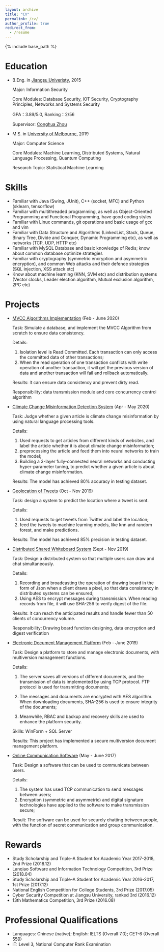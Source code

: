 ```yaml
---
layout: archive
title: "CV"
permalink: /cv/
author_profile: true
redirect_from:
  - /resume
---
```


{% include base_path %}

Education
======
* B.Eng. in [Jiangsu Univeristy](https://eng.ujs.edu.cn/), 2015

    Major: Information Security

    Core Modules: Database Security, IOT Security, Cryptography Principles, Networks and Systems Security

    GPA：3.89/5.0, Ranking：2/56

    Supervisor: [Conghua Zhou](https://cs.ujs.edu.cn/info/1348/7371.htm)

* M.S. in [University of Melbourne](https://www.unimelb.edu.au/), 2019

    Major: Computer Science

    Core Modules: Machine Learning, Distributed Systems, Natural Language Processing, Quantum Computing
    
    Research Topic: Statistical Machine Learning

Skills
======
* Familiar with Java (Swing, JUnit), C++ (socket, MFC) and Python (sklearn, tensorflow)
* Familiar with multithreaded programming, as well as Object-Oriented Programming and Functional Programming, have good coding styles
* Familiar with Linux commands, git operations and basic usage of gcc and vim
* Familiar with Data Structure and Algorithms (LinkedList, Stack, Queue, Binary Tree, Divide and Conquer, Dynamic Programming etc), as well as networks (TCP, UDP, HTTP etc)
* Familiar with MySQL Database and basic knowledge of Redis; know about common database optimize strategies
* Familiar with cryptography (symmetric encryption and asymmetric encryption), and common Web attacks and their defence strategies (SQL injection, XSS attack etc)
* Know about machine learning (KNN, SVM etc) and distribution systems (Vector clocks, Leader election algorithm, Mutual exclusion algorithm, 2PC etc)

Projects
======

-   [MVCC Algorithms Implementation](https://github.com/sxn2012/DA2020S1_Project) (Feb - June 2020)

    Task: Simulate a database, and implement the MVCC Algorithm from scratch to ensure data consistency.

    Details:

    1.  Isolation level is Read Committed. Each transaction can only access the committed data of other transactions;
    2.  When the read operation of one transaction conflicts with write operation of another transaction, it will get the previous version of data and another transaction will fail and rollback automatically.

    Results: It can ensure data consistency and prevent dirty read.

    Responsibility: data transmission module and core concurrency control algorithm

-   [Climate Change Misinformation Detection System](https://github.com/sxn2012/Climate-System) (Apr - May 2020)

    Task: Judge whether a given article is climate change misinformation by using natural language processing tools.

    Details:

    1.  Used requests to get articles from different kinds of websites, and label the article whether it is about climate change misinformation;
    2.  preprocessing the article and feed them into neural networks to train the model;
    3.  Building a 3-layer fully-connected neural networks and conducting hyper-parameter tuning, to predict whether a given article is about climate change misinformation.

    Results: The model has achieved 80% accuracy in testing dataset.

-   [Geolocation of Tweets](https://github.com/sxn2012/KT2019S2_Project2) (Oct - Nov 2019)

    Task: design a system to predict the location where a tweet is sent.

    Details:

    1.  Used requests to get tweets from Twitter and label the location;
    2.  feed the tweets to machine learning models, like knn and random forest, and make predictions.

    Results: The model has achieved 85% precision in testing dataset.

-   [Distributed Shared Whiteboard System](https://github.com/Tosnower/DS2019S2_Assignment2) (Sept - Nov 2019)

    Task: Design a distributed system so that multiple users can draw and chat simultaneously.

    Details:

    1.  Recording and broadcasting the operation of drawing board in the form of Json when a client draws a pixel, so that data consistency in distributed systems can be ensured;
    2.  Using AES to encrypt messages during transmission. When reading records from file, it will use SHA-256 to verify digest of the file.

    Results: It can reach the anticipated results and handle fewer than 50 clients of concurrency volume.

    Responsibility: Drawing board function designing, data encryption and digest verification

-   [Electronic Document Management Platform](https://github.com/sxn2012/ujs_security/tree/master/code/courses-ujs/%E6%AF%95%E4%B8%9A%E8%AE%BE%E8%AE%A1) (Feb - June 2019)

    Task: Design a platform to store and manage electronic documents, with multiversion management functions.

    Details:

    1.  The server saves all versions of different documents, and the transmission of data is implemented by using TCP protocol. FTP protocol is used for transmitting documents;

        

    2.  The messages and documents are encrypted with AES algorithm. When downloading documents, SHA-256 is used to ensure integrity of the documents;

        
    
    3.  Meanwhile, RBAC and backup and recovery skills are used to enhance the platform security.
    
    Skills: WinForm + SQL Server
    
    Results: This project has implemented a secure multiversion document management platform.
    
-   [Online Communication Software](https://github.com/sxn2012/ujs_security/tree/master/code/courses-ujs/%E8%AF%BE%E7%A8%8B%E8%AE%BE%E8%AE%A1/network%26system%20security) (May - June 2017)

    Task: Design a software that can be used to communicate between users.

    Details:

    1.  The system has used TCP communication to send messages between users;
    2.  Encryption (symmetric and asymmetric) and digital signature technologies have applied to the software to make transmission secure;

    Result: The software can be used for securely chatting between people, with the function of secret communication and group communication.

Rewards
======

-   Study Scholarship and Triple-A Student for Academic Year 2017-2018, 2nd Prize (2018.12)
-   Lanqiao Software and Information Technology Competition, 3rd Prize (2018.04)
-   Study Scholarship and Triple-A Student for Academic Year 2016-2017, 1st Prize (2017.12)
-   National English Competition for College Students, 3rd Prize (2017.05)
-   Cyber Security Competition at Jiangsu University, ranked 3rd (2016.12)
-   13th Mathematics Competition, 3rd Prize (2016.08)

Professional Qualifications
======

-   Languages: Chinese (native); English: IELTS (Overall 7.0); CET-6 (Overall 559)
-   IT: Level 3, National Computer Rank Examination